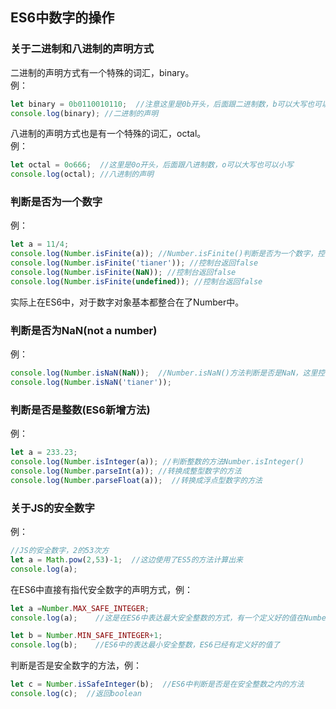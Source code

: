 ## ES6中数字的操作
### 关于二进制和八进制的声明方式
二进制的声明方式有一个特殊的词汇，binary。<br>
例：<br>
```javascript
let binary = 0b0110010110;  //注意这里是0b开头，后面跟二进制数，b可以大写也可以小写
console.log(binary); //二进制的声明
```
八进制的声明方式也是有一个特殊的词汇，octal。<br>
例：<br>
```javascript
let octal = 0o666;  //这里是0o开头，后面跟八进制数，o可以大写也可以小写
console.log(octal); //八进制的声明
```
### 判断是否为一个数字
例：<br>
```javascript
let a = 11/4;
console.log(Number.isFinite(a)); //Number.isFinite()判断是否为一个数字，控制台返回true
console.log(Number.isFinite('tianer')); //控制台返回false
console.log(Number.isFinite(NaN)); //控制台返回false
console.log(Number.isFinite(undefined)); //控制台返回false
```
实际上在ES6中，对于数字对象基本都整合在了Number中。<br>
### 判断是否为NaN(not a number)
例：<br>
```javascript
console.log(Number.isNaN(NaN));  //Number.isNaN()方法判断是否是NaN，这里控制台返回true
console.log(Number.isNaN('tianer'));
```
### 判断是否是整数(ES6新增方法)
例：<br>
```javascript
let a = 233.23;
console.log(Number.isInteger(a)); //判断整数的方法Number.isInteger()
console.log(Number.parseInt(a)); //转换成整型数字的方法
console.log(Number.parseFloat(a));  //转换成浮点型数字的方法
```
### 关于JS的安全数字
例：<br>
```javascript
//JS的安全数字，2的53次方
let a = Math.pow(2,53)-1;  //这边使用了ES5的方法计算出来
console.log(a);    
```
在ES6中直接有指代安全数字的声明方式，例：<br>
```javascript
let a =Number.MAX_SAFE_INTEGER;
console.log(a);    //这是在ES6中表达最大安全整数的方式，有一个定义好的值在Number里面了

let b = Number.MIN_SAFE_INTEGER+1;
console.log(b);    //ES6中的表达最小安全整数，ES6已经有定义好的值了
```
判断是否是安全数字的方法，例：<br>
```javascript
let c = Number.isSafeInteger(b);  //ES6中判断是否是在安全整数之内的方法
console.log(c);  //返回boolean
```